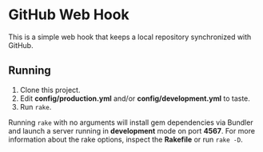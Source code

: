# GitHub Web Hook

This is a simple web hook that keeps a local repository synchronized with GitHub.

## Running

 1. Clone this project.
 2. Edit **config/production.yml** and/or **config/development.yml** to taste.
 3. Run `rake`.

Running `rake` with no arguments will install gem dependencies via Bundler and
launch a server running in **development** mode on port **4567**. For more
information about the rake options, inspect the **Rakefile** or run `rake -D`.
